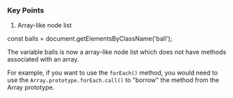 ### Key Points

1. Array-like node list

const balls = document.getElementsByClassName('ball');

The variable balls is now a array-like node list which does not have methods associated with an array.

For example, if you want to use the `forEach()` method, you would need to use the `Array.prototype.forEach.call()` to "borrow" the method from the Array prototype.